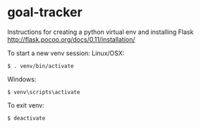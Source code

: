# goal-tracker

Instructions for creating a python virtual env and installing Flask 
http://flask.pocoo.org/docs/0.11/installation/

To start a new venv session:
Linux/OSX:

`$ . venv/bin/activate`

Windows:

`$ venv\scripts\activate`

To exit venv:

`$ deactivate`
